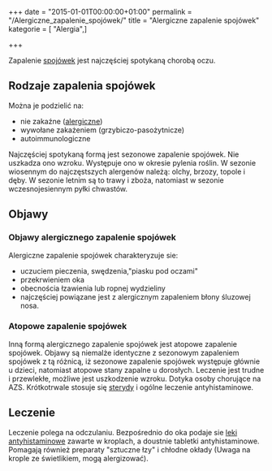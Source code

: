 +++
date = "2015-01-01T00:00:00+01:00"
permalink = "/Alergiczne_zapalenie_spojówek/"
title = "Alergiczne zapalenie spojówek"
kategorie = [ "Alergia",]

+++

Zapalenie [spojówek](/atopedia/Spojówka "wikilink") jest najczęściej spotykaną chorobą oczu.

Rodzaje zapalenia spojówek
--------------------------

Można je podzielić na:

-   nie zakaźne ([alergiczne](/atopedia/Alergia "wikilink"))
-   wywołane zakażeniem (grzybiczo-pasożytnicze)
-   autoimmunologiczne

Najczęściej spotykaną formą jest sezonowe zapalenie spojówek. Nie uszkadza ono wzroku. Występuje ono w okresie pylenia roślin. W sezonie wiosennym do najczęstszych alergenów należą: olchy, brzozy, topole i dęby. W sezonie letnim są to trawy i zboża, natomiast w sezonie wczesnojesiennym pyłki chwastów.

Objawy
------

### Objawy alergicznego zapalenie spojówek

Alergiczne zapalenie spojówek charakteryzuje sie:

-   uczuciem pieczenia, swędzenia,"piasku pod oczami"
-   przekrwieniem oka
-   obecnościa łzawienia lub ropnej wydzieliny
-   najczęściej powiązane jest z alergicznym zapaleniem błony śluzowej nosa.

### Atopowe zapalenie spojówek

Inną formą alergicznego zapalenie spojówek jest atopowe zapalenie spojówek. Objawy są niemalże identyczne z sezonowym zapaleniem spojówek z tą różnicą, iż sezonowe zapalenie spojówek występuje głównie u dzieci, natomiast atopowe stany zapalne u dorosłych. Leczenie jest trudne i przewlekłe, możliwe jest uszkodzenie wzroku. Dotyka osoby chorujące na AZS. Krótkotrwale stosuje się [sterydy](/atopedia/Kortykosterydy "wikilink") i ogólne leczenie antyhistaminowe.

Leczenie
--------

Leczenie polega na odczulaniu. Bezpośrednio do oka podaje sie [leki antyhistaminowe](/atopedia/Leki_antyhistaminowe "wikilink") zawarte w kroplach, a doustnie tabletki antyhistaminowe. Pomagają również preparaty "sztuczne łzy" i chłodne okłady (Uwaga na krople ze świetlikiem, mogą alergizować).

